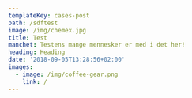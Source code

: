```yaml
---
templateKey: cases-post
path: /sdftest
image: /img/chemex.jpg
title: Test
manchet: Testens mange mennesker er med i det her!
heading: Heading
date: '2018-09-05T13:28:56+02:00'
images:
  - image: /img/coffee-gear.png
    link: /
---
```


